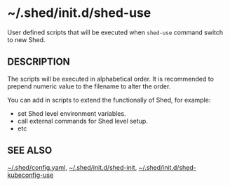 # ~/.shed/init.d/shed-use

User defined scripts that will be executed when `shed-use` command switch to new Shed.

## DESCRIPTION

The scripts will be executed in alphabetical order. It is recommended to prepend numeric value to the filename to alter the order.

You can add in scripts to extend the functionally of Shed, for example:

- set Shed level environment variables.
- call external commands for Shed level setup.
- etc

## SEE ALSO

[~/.shed/config.yaml](file-shed-config.yaml.md), [~/.shed/init.d/shed-init](directory-init.d-shed-init.md), [~/.shed/init.d/shed-kubeconfig-use](directory-init.d-shed-kubeconfig-use.md)
